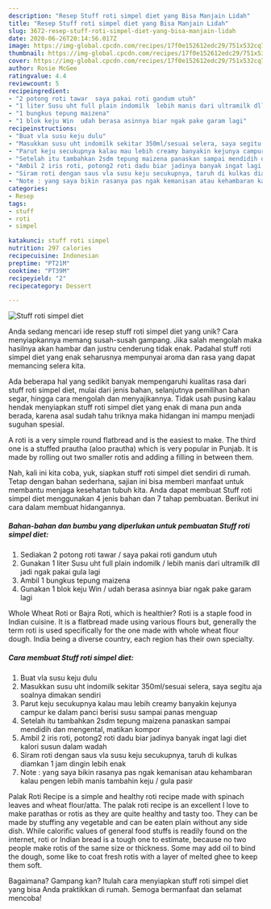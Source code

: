 ```yaml
---
description: "Resep Stuff roti simpel diet yang Bisa Manjain Lidah"
title: "Resep Stuff roti simpel diet yang Bisa Manjain Lidah"
slug: 3672-resep-stuff-roti-simpel-diet-yang-bisa-manjain-lidah
date: 2020-06-26T20:14:56.017Z
image: https://img-global.cpcdn.com/recipes/17f0e152612edc29/751x532cq70/stuff-roti-simpel-diet-foto-resep-utama.jpg
thumbnail: https://img-global.cpcdn.com/recipes/17f0e152612edc29/751x532cq70/stuff-roti-simpel-diet-foto-resep-utama.jpg
cover: https://img-global.cpcdn.com/recipes/17f0e152612edc29/751x532cq70/stuff-roti-simpel-diet-foto-resep-utama.jpg
author: Rosie McGee
ratingvalue: 4.4
reviewcount: 5
recipeingredient:
- "2 potong roti tawar  saya pakai roti gandum utuh"
- "1 liter Susu uht full plain indomilk  lebih manis dari ultramilk dll jadi ngak pakai gula lagi"
- "1 bungkus tepung maizena"
- "1 blok keju Win  udah berasa asinnya biar ngak pake garam lagi"
recipeinstructions:
- "Buat vla susu keju dulu"
- "Masukkan susu uht indomilk sekitar 350ml/sesuai selera, saya segitu aja soalnya dimakan sendiri"
- "Parut keju secukupnya kalau mau lebih creamy banyakin kejunya campur ke dalam panci berisi susu sampai panas menguap"
- "Setelah itu tambahkan 2sdm tepung maizena panaskan sampai mendidih dan mengental, matikan kompor"
- "Ambil 2 iris roti, potong2 roti dadu biar jadinya banyak ingat lagi diet kalori susun dalam wadah"
- "Siram roti dengan saus vla susu keju secukupnya, taruh di kulkas diamkan 1 jam dingin lebih enak"
- "Note : yang saya bikin rasanya pas ngak kemanisan atau kehambaran kalau pengen lebih manis tambahin keju / gula pasir"
categories:
- Resep
tags:
- stuff
- roti
- simpel

katakunci: stuff roti simpel 
nutrition: 297 calories
recipecuisine: Indonesian
preptime: "PT21M"
cooktime: "PT39M"
recipeyield: "2"
recipecategory: Dessert

---
```



![Stuff roti simpel diet](https://img-global.cpcdn.com/recipes/17f0e152612edc29/751x532cq70/stuff-roti-simpel-diet-foto-resep-utama.jpg)

Anda sedang mencari ide resep stuff roti simpel diet yang unik? Cara menyiapkannya memang susah-susah gampang. Jika salah mengolah maka hasilnya akan hambar dan justru cenderung tidak enak. Padahal stuff roti simpel diet yang enak seharusnya mempunyai aroma dan rasa yang dapat memancing selera kita.

Ada beberapa hal yang sedikit banyak mempengaruhi kualitas rasa dari stuff roti simpel diet, mulai dari jenis bahan, selanjutnya pemilihan bahan segar, hingga cara mengolah dan menyajikannya. Tidak usah pusing kalau hendak menyiapkan stuff roti simpel diet yang enak di mana pun anda berada, karena asal sudah tahu triknya maka hidangan ini mampu menjadi suguhan spesial.

A roti is a very simple round flatbread and is the easiest to make. The third one is a stuffed prautha (aloo prautha) which is very popular in Punjab. It is made by rolling out two smaller rotis and adding a filling in between them.


Nah, kali ini kita coba, yuk, siapkan stuff roti simpel diet sendiri di rumah. Tetap dengan bahan sederhana, sajian ini bisa memberi manfaat untuk membantu menjaga kesehatan tubuh kita. Anda dapat membuat Stuff roti simpel diet menggunakan 4 jenis bahan dan 7 tahap pembuatan. Berikut ini cara dalam membuat hidangannya.

<!--inarticleads1-->

##### Bahan-bahan dan bumbu yang diperlukan untuk pembuatan Stuff roti simpel diet:

1. Sediakan 2 potong roti tawar / saya pakai roti gandum utuh
1. Gunakan 1 liter Susu uht full plain indomilk / lebih manis dari ultramilk dll jadi ngak pakai gula lagi
1. Ambil 1 bungkus tepung maizena
1. Gunakan 1 blok keju Win / udah berasa asinnya biar ngak pake garam lagi


Whole Wheat Roti or Bajra Roti, which is healthier? Roti is a staple food in Indian cuisine. It is a flatbread made using various flours but, generally the term roti is used specifically for the one made with whole wheat flour dough. India being a diverse country, each region has their own specialty. 

<!--inarticleads2-->

##### Cara membuat Stuff roti simpel diet:

1. Buat vla susu keju dulu
1. Masukkan susu uht indomilk sekitar 350ml/sesuai selera, saya segitu aja soalnya dimakan sendiri
1. Parut keju secukupnya kalau mau lebih creamy banyakin kejunya campur ke dalam panci berisi susu sampai panas menguap
1. Setelah itu tambahkan 2sdm tepung maizena panaskan sampai mendidih dan mengental, matikan kompor
1. Ambil 2 iris roti, potong2 roti dadu biar jadinya banyak ingat lagi diet kalori susun dalam wadah
1. Siram roti dengan saus vla susu keju secukupnya, taruh di kulkas diamkan 1 jam dingin lebih enak
1. Note : yang saya bikin rasanya pas ngak kemanisan atau kehambaran kalau pengen lebih manis tambahin keju / gula pasir


Palak Roti Recipe is a simple and healthy roti recipe made with spinach leaves and wheat flour/atta. The palak roti recipe is an excellent I love to make parathas or rotis as they are quite healthy and tasty too. They can be made by stuffing any vegetable and can be eaten plain without any side dish. While calorific values of general food stuffs is readily found on the internet, roti or Indian bread is a tough one to estimate, because no two people make rotis of the same size or thickness. Some may add oil to bind the dough, some like to coat fresh rotis with a layer of melted ghee to keep them soft. 

Bagaimana? Gampang kan? Itulah cara menyiapkan stuff roti simpel diet yang bisa Anda praktikkan di rumah. Semoga bermanfaat dan selamat mencoba!
